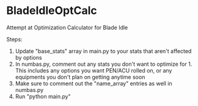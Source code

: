 # BladeIdleOptCalc
Attempt at Optimization Calculator for Blade Idle

Steps:
  1. Update "base_stats" array in main.py to your stats that aren't affected by options
  2. In numbas.py, comment out any stats you don't want to optimize for
    1. This includes any options you want PEN/ACU rolled on, or any equipments you don't plan on getting anytime soon
  3. Make sure to comment out the "name_array" entries as well in numbas.py
  4. Run "python main.py"
